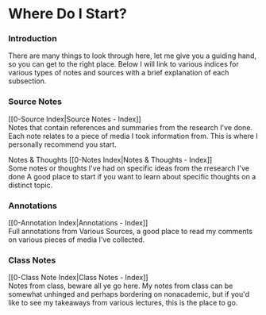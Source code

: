 # Where Do I Start?

### Introduction
There are many things to look through here, let me give you a guiding hand, so you can get to the right place. Below I will link to various indices for various types of notes and sources with a brief explanation of each subsection.

### Source Notes
 [[0-Source Index|Source Notes - Index]] <br>
 Notes that contain references and summaries from the research I've done. Each note relates to a piece of media I took information from. This is where I personally recommend you start.

Notes & Thoughts
 [[0-Notes Index|Notes & Thoughts - Index]] <br>
 Some notes or thoughts I've had on specific ideas from the rresearch I've done A good place to start if you want to learn about specific thoughts on a distinct topic.


### Annotations
 [[0-Annotation Index|Annotations - Index]] <br>
 Full annotations from Various Sources, a good place to read my comments on various pieces of media I've collected.


### Class Notes
 [[0-Class Note Index|Class Notes - Index]]<br>
 Notes from class, beware all ye go here. My notes from class can be somewhat unhinged and perhaps bordering on nonacademic, but if you'd like to see my takeaways from various lectures, this is the place to go.


